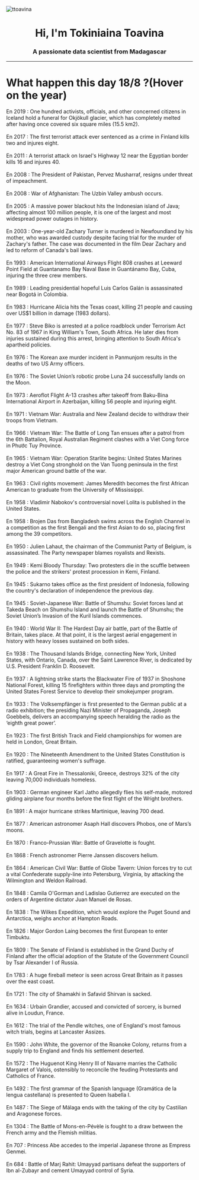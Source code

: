 
<p align="left"> <img src="https://komarev.com/ghpvc/?username=ttoavina&label=Profile%20views&color=0e75b6&style=flat" alt="ttoavina" /> </p>
<h1 align="center">Hi, I'm Tokiniaina Toavina</h1>
<h3 align="center">A passionate data scientist from Madagascar</h3>
    
<hr/>
<h1> What happen this day 18/8 ?(Hover on the year)</h1>

En 2019 : One hundred activists, officials, and other concerned citizens in Iceland hold a funeral for Okjökull glacier, which has completely melted after having once covered six square miles (15.5 km2).
<br/><br/>
En 2017 : The first terrorist attack ever sentenced as a crime in Finland kills two and injures eight.
<br/><br/>
En 2011 : A terrorist attack on Israel's Highway 12 near the Egyptian border kills 16 and injures 40.
<br/><br/>
En 2008 : The President of Pakistan, Pervez Musharraf, resigns under threat of impeachment.
<br/><br/>
En 2008 : War of Afghanistan: The Uzbin Valley ambush occurs.
<br/><br/>
En 2005 : A massive power blackout hits the Indonesian island of Java; affecting almost 100 million people, it is one of the largest and most widespread power outages in history.
<br/><br/>
En 2003 : One-year-old Zachary Turner is murdered in Newfoundland by his mother, who was awarded custody despite facing trial for the murder of Zachary's father. The case was documented in the film Dear Zachary and led to reform of Canada's bail laws.
<br/><br/>
En 1993 : American International Airways Flight 808 crashes at Leeward Point Field at Guantanamo Bay Naval Base in Guantánamo Bay, Cuba, injuring the three crew members.
<br/><br/>
En 1989 : Leading presidential hopeful Luis Carlos Galán is assassinated near Bogotá in Colombia.
<br/><br/>
En 1983 : Hurricane Alicia hits the Texas coast, killing 21 people and causing over US$1 billion in damage (1983 dollars).
<br/><br/>
En 1977 : Steve Biko is arrested at a police roadblock under Terrorism Act No. 83 of 1967 in King William's Town, South Africa. He later dies from injuries sustained during this arrest, bringing attention to South Africa's apartheid policies.
<br/><br/>
En 1976 : The Korean axe murder incident in Panmunjom results in the deaths of two US Army officers.
<br/><br/>
En 1976 : The Soviet Union’s robotic probe Luna 24 successfully lands on the Moon.
<br/><br/>
En 1973 : Aeroflot Flight A-13 crashes after takeoff from Baku-Bina International Airport in Azerbaijan, killing 56 people and injuring eight.
<br/><br/>
En 1971 : Vietnam War: Australia and New Zealand decide to withdraw their troops from Vietnam.
<br/><br/>
En 1966 : Vietnam War: The Battle of Long Tan ensues after a patrol from the 6th Battalion, Royal Australian Regiment clashes with a Viet Cong force in Phước Tuy Province.
<br/><br/>
En 1965 : Vietnam War: Operation Starlite begins: United States Marines destroy a Viet Cong stronghold on the Van Tuong peninsula in the first major American ground battle of the war.
<br/><br/>
En 1963 : Civil rights movement: James Meredith becomes the first African American to graduate from the University of Mississippi.
<br/><br/>
En 1958 : Vladimir Nabokov's controversial novel Lolita is published in the United States.
<br/><br/>
En 1958 : Brojen Das from Bangladesh swims across the English Channel in a competition as the first Bengali and the first Asian to do so, placing first among the 39 competitors.
<br/><br/>
En 1950 : Julien Lahaut, the chairman of the Communist Party of Belgium, is assassinated. The Party newspaper blames royalists and Rexists.
<br/><br/>
En 1949 : Kemi Bloody Thursday: Two protesters die in the scuffle between the police and the strikers' protest procession in Kemi, Finland.
<br/><br/>
En 1945 : Sukarno takes office as the first president of Indonesia, following the country's declaration of independence the previous day.
<br/><br/>
En 1945 : Soviet-Japanese War: Battle of Shumshu: Soviet forces land at Takeda Beach on Shumshu Island and launch the Battle of Shumshu; the Soviet Union’s Invasion of the Kuril Islands commences.
<br/><br/>
En 1940 : World War II: The Hardest Day air battle, part of the Battle of Britain, takes place. At that point, it is the largest aerial engagement in history with heavy losses sustained on both sides.
<br/><br/>
En 1938 : The Thousand Islands Bridge, connecting New York, United States, with Ontario, Canada, over the Saint Lawrence River, is dedicated by U.S. President Franklin D. Roosevelt.
<br/><br/>
En 1937 : A lightning strike starts the Blackwater Fire of 1937 in Shoshone National Forest, killing 15 firefighters within three days and prompting the United States Forest Service to develop their smokejumper program.
<br/><br/>
En 1933 : The Volksempfänger is first presented to the German public at a radio exhibition; the presiding Nazi Minister of Propaganda, Joseph Goebbels, delivers an accompanying speech heralding the radio as the ‘eighth great power’.
<br/><br/>
En 1923 : The first British Track and Field championships for women are held in London, Great Britain.
<br/><br/>
En 1920 : The Nineteenth Amendment to the United States Constitution is ratified, guaranteeing women's suffrage.
<br/><br/>
En 1917 : A Great Fire in Thessaloniki, Greece, destroys 32% of the city leaving 70,000 individuals homeless.
<br/><br/>
En 1903 : German engineer Karl Jatho allegedly flies his self-made, motored gliding airplane four months before the first flight of the Wright brothers.
<br/><br/>
En 1891 : A major hurricane strikes Martinique, leaving 700 dead.
<br/><br/>
En 1877 : American astronomer Asaph Hall discovers Phobos, one of Mars’s moons.
<br/><br/>
En 1870 : Franco-Prussian War: Battle of Gravelotte is fought.
<br/><br/>
En 1868 : French astronomer Pierre Janssen discovers helium.
<br/><br/>
En 1864 : American Civil War: Battle of Globe Tavern: Union forces try to cut a vital Confederate supply-line into Petersburg, Virginia, by attacking the Wilmington and Weldon Railroad.
<br/><br/>
En 1848 : Camila O'Gorman and Ladislao Gutierrez are executed on the orders of Argentine dictator Juan Manuel de Rosas.
<br/><br/>
En 1838 : The Wilkes Expedition, which would explore the Puget Sound and Antarctica, weighs anchor at Hampton Roads.
<br/><br/>
En 1826 : Major Gordon Laing becomes the first European to enter Timbuktu.
<br/><br/>
En 1809 : The Senate of Finland is established in the Grand Duchy of Finland after the official adoption of the Statute of the Government Council by Tsar Alexander I of Russia.
<br/><br/>
En 1783 : A huge fireball meteor is seen across Great Britain as it passes over the east coast.
<br/><br/>
En 1721 : The city of Shamakhi in Safavid Shirvan is sacked.
<br/><br/>
En 1634 : Urbain Grandier, accused and convicted of sorcery, is burned alive in Loudun, France.
<br/><br/>
En 1612 : The trial of the Pendle witches, one of England's most famous witch trials, begins at Lancaster Assizes.
<br/><br/>
En 1590 : John White, the governor of the Roanoke Colony, returns from a supply trip to England and finds his settlement deserted.
<br/><br/>
En 1572 : The Huguenot King Henry III of Navarre marries the Catholic Margaret of Valois, ostensibly to reconcile the feuding Protestants and Catholics of France.
<br/><br/>
En 1492 : The first grammar of the Spanish language (Gramática de la lengua castellana) is presented to Queen Isabella I.
<br/><br/>
En 1487 : The Siege of Málaga ends with the taking of the city by Castilian and Aragonese forces.
<br/><br/>
En 1304 : The Battle of Mons-en-Pévèle is fought to a draw between the French army and the Flemish militias.
<br/><br/>
En 707 : Princess Abe accedes to the imperial Japanese throne as Empress Genmei.
<br/><br/>
En 684 : Battle of Marj Rahit: Umayyad partisans defeat the supporters of Ibn al-Zubayr and cement Umayyad control of Syria.
<br/><br/>
